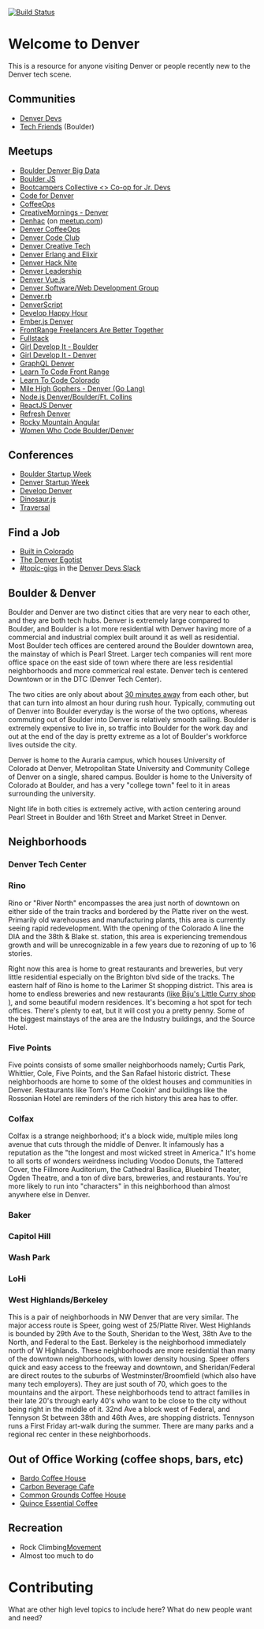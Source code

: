 [![Build Status](https://api.travis-ci.org/Denver-Devs/welcome-to-denver.svg?branch=master)](https://api.travis-ci.org/Denver-Devs/welcome-to-denver.svg?branch=master)

# Welcome to Denver

This is a resource for anyone visiting Denver or people recently new to the Denver tech scene.

## Communities
* [Denver Devs](https://denverdevs.org/)
* [Tech Friends](https://www.gettechfriends.com/) (Boulder)

## Meetups
* [Boulder Denver Big Data](https://www.meetup.com/Boulder-Denver-Big-Data/)
* [Boulder JS](https://www.meetup.com/Boulder-JS)
* [Bootcampers Collective <> Co-op for Jr. Devs](https://www.meetup.com/Bootcampers-Collective)
* [Code for Denver](https://www.meetup.com/CodeForDenver/)
* [CoffeeOps](https://www.meetup.com/Denver-CoffeeOps/)
* [CreativeMornings - Denver](https://creativemornings.com/cities/den)
* [Denhac](https://denhac.org) (on [meetup.com](https://www.meetup.com/denhac-hackerspace/))
* [Denver CoffeeOps](https://www.meetup.com/Denver-CoffeeOps/)
* [Denver Code Club](https://www.meetup.com/Denver-Code-Club/)
* [Denver Creative Tech](https://www.meetup.com/denver-creative-tech/)
* [Denver Erlang and Elixir](https://www.meetup.com/Denver-Erlang-Elixir/)
* [Denver Hack Nite](https://www.meetup.com/Denver-Hack-Nite/)
* [Denver Leadership](https://www.meetup.com/denverleadership)
* [Denver Vue.js](https://www.meetup.com/Denver-Vue-js-Meetup/)
* [Denver Software/Web Development Group](https://www.meetup.com/Denver-Software-Web-Development-Group)
* [Denver.rb](https://www.meetup.com/Denver-rb/)
* [DenverScript](https://www.meetup.com/DenverScript/)
* [Develop Happy Hour](https://www.meetup.com/Develop-Happy-Hour/)
* [Ember.js Denver](https://www.meetup.com/Ember-js-Denver/)
* [FrontRange Freelancers Are Better Together](https://www.meetup.com/Freelancer-are-better-together)
* [Fullstack](https://www.meetup.com/fullstack/)
* [Girl Develop It - Boulder](https://www.girldevelopit.com/chapters/boulder)
* [Girl Develop It - Denver](https://www.girldevelopit.com/chapters/denver)
* [GraphQL Denver](https://www.meetup.com/graphql-denver)
* [Learn To Code Front Range](https://www.meetup.com/Learn-To-Code-Front-Range/)
* [Learn To Code Colorado](https://www.meetup.com/Learn-To-Code-Colorado/)
* [Mile High Gophers - Denver (Go Lang)](https://www.meetup.com/Denver-Go-Language-User-Group/)
* [Node.js Denver/Boulder/Ft. Collins](https://www.meetup.com/Node-js-Denver-Boulder/)
* [ReactJS Denver](https://www.meetup.com/ReactDenver/)
* [Refresh Denver](https://www.meetup.com/refreshdenver/)
* [Rocky Mountain Angular](https://www.meetup.com/RockyMountainAngular/)
* [Women Who Code Boulder/Denver](https://www.meetup.com/Women-Who-Code-Boulder-Denver/)


## Conferences
* [Boulder Startup Week](https://boulderstartupweek.com/)
* [Denver Startup Week](https://www.denverstartupweek.org/)
* [Develop Denver](https://developdenver.org/)
* [Dinosaur.js](https://twitter.com/dinosaur_js?lang=en)
* [Traversal](https://traversalconf.com/)


## Find a Job
* [Built in Colorado](https://www.builtincolorado.com/jobs)
* [The Denver Egotist](https://www.thedenveregotist.com/job/)
* [#topic-gigs](https://denver-devs.slack.com/messages/topic-gigs) in the [Denver Devs Slack](https://denverdevs.org/)

## Boulder & Denver
Boulder and Denver are two distinct cities that are very near to each other, and they are both tech hubs. Denver is extremely large compared to Boulder, and Boulder is a lot more residential with Denver having more of a commercial and industrial complex built around it as well as residential. Most Boulder tech offices are centered around the Boulder downtown area, the mainstay of which is Pearl Street. Larger tech companies will rent more office space on the east side of town where there are less residential neighborhoods and more commerical real estate. Denver tech is centered Downtown or in the DTC (Denver Tech Center).

The two cities are only about about [30 minutes away](https://www.google.com/maps/dir/Denver,+CO/Boulder,+CO/@39.8770264,-105.2662174,11z/data=!3m1!4b1!4m14!4m13!1m5!1m1!1s0x876b80aa231f17cf:0x118ef4f8278a36d6!2m2!1d-104.990251!2d39.7392358!1m5!1m1!1s0x876b8d4e278dafd3:0xc8393b7ca01b8058!2m2!1d-105.2705456!2d40.0149856!3e0) from each other, but that can turn into almost an hour during rush hour. Typically, commuting out of Denver into Boulder everyday is the worse of the two options, whereas commuting out of Boulder into Denver is relatively smooth sailing. Boulder is extremely expensive to live in, so traffic into Boulder for the work day and out at the end of the day is pretty extreme as a lot of Boulder's workforce lives outside the city.

Denver is home to the Auraria campus, which houses University of Colorado at Denver, Metropolitan State University and Community College of Denver on a single, shared campus. Boulder is home to the University of Colorado at Boulder, and has a very "college town" feel to it in areas surrounding the university.

Night life in both cities is extremely active, with action centering around Pearl Street in Boulder and 16th Street and Market Street in Denver.

## Neighborhoods

### Denver Tech Center
### Rino
Rino or "River North" encompasses the area just north of downtown on either side of the train tracks and bordered  by the Platte river on the west. Primarily old warehouses and manufacturing plants, this area is currently seeing rapid redevelopment. With the opening of the Colorado A line the DIA and the 38th & Blake st. station, this area is experiencing tremendous growth and will be unrecognizable in a few years due to rezoning of up to 16 stories.

Right now this area is home to great restaurants and breweries, but very little residential especially on the Brighton blvd side of the tracks. The eastern half of Rino is home to the Larimer St shopping district. This area is home to endless breweries and new restaurants [(like Biju's Little Curry shop )](https://www.littlecurryshop.com/), and some beautiful modern residences. It's becoming a hot spot for tech offices. There's plenty to eat, but it will cost you a pretty penny. Some of the biggest mainstays of the area are the Industry buildings, and the Source Hotel.

### Five Points
Five points consists of some smaller neighborhoods namely; Curtis Park, Whittier, Cole, Five Points, and the San Rafael historic district. These neighborhoods are home to some of the oldest houses and communities in Denver. Restaurants like Tom's Home Cookin' and buildings like the Rossonian Hotel are reminders of the rich history this area has to offer.

### Colfax
Colfax is a strange neighborhood; it's a block wide, multiple miles long avenue that cuts through the middle of Denver. It infamously has a reputation as the "the longest and most wicked street in America." It's home to all sorts of wonders weirdness including Voodoo Donuts, the Tattered Cover, the Fillmore Auditorium, the Cathedral Basilica, Bluebird Theater, Ogden Theatre, and a ton of dive bars, breweries, and restaurants. You're more likely to run into "characters" in this neighborhood than almost anywhere else in Denver.

### Baker
### Capitol Hill
### Wash Park
### LoHi
### West Highlands/Berkeley
This is a pair of neighborhoods in NW Denver that are very similar. The major access route is Speer, going west of 25/Platte River. West Highlands is bounded by 29th Ave to the South, Sheridan to the West, 38th Ave to the North, and Federal to the East. Berkeley is the neighborhood immediately north of W Highlands.
These neighborhoods are more residential than many of the downtown neighborhoods, with lower density housing. Speer offers quick and easy access to the freeway and downtown, and Sheridan/Federal are direct routes to the suburbs of Westminster/Broomfield (which also have many tech employers). They are just south of 70, which goes to the mountains and the airport.
These neighborhoods tend to attract families in their late 20's through early 40's who want to be close to the city without being right in the middle of it.
32nd Ave a block west of Federal, and Tennyson St between 38th and 46th Aves, are shopping districts. Tennyson runs a First Friday art-walk during the summer. There are many parks and a regional rec center in these neighborhoods.

## Out of Office Working (coffee shops, bars, etc)
* [Bardo Coffee House](https://www.bardocoffee.com/)
* [Carbon Beverage Cafe](http://www.habitcarbon.com/)
* [Common Grounds Coffee House](http://www.commongroundscoffeehouse.com/)
* [Quince Essential Coffee](https://www.quinceessentialcoffee.com/)

## Recreation
* Rock Climbing[Movement](https://movementgyms.com/rino)
* Almost too much to do

# Contributing
What are other high level topics to include here? What do new people want and need?
